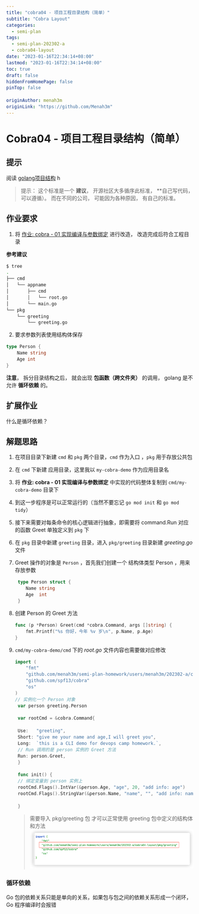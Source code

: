 ```yaml
---
title: "cobra04 - 项目工程目录结构（简单）"
subtitle: "Cobra Layout"
categories:
  - semi-plan 
tags:
  - semi-plan-202302-a
  - cobra04-layout
date: "2023-01-16T22:34:14+08:00"
lastmod: "2023-01-16T22:34:14+08:00"
toc: true
draft: false
hiddenFromHomePage: false
pinTop: false

originAuthor: menah3m
originLink: "https://github.com/Menah3m"
---
```




# Cobra04 - 项目工程目录结构（简单）

## 提示

阅读 [golang项目结构](https://github.com/golang-standards/project-layout) 
h
> 提示： 这个标准是一个 **建议**， 开源社区大多循序此标准， **自己写代码， 可以遵循）。 而在不同的公司， 可能因为各种原因， 有自己的标准。 

## 作业要求

1. 将 [作业: cobra - 01 实现编译与参数绑定](https://www.devopscamp.cc/semi-plan-202301-2/posts/homework/cobra01/) 进行改造， 改造完成后符合工程目录

**参考建议**

```bash
$ tree
.
├── cmd
│   └── appname
│       ├── cmd
│       │   └── root.go
│       └── main.go
└── pkg
    └── greeting
        └── greeting.go
```

2. 要求参数列表使用结构体保存

```go
type Person {
    Name string
    Age int
}
```

**注意**， 拆分目录结构之后， 就会出现 **包函数（跨文件夹）** 的调用， golang 是不允许 **循环依赖** 的。

## 扩展作业

什么是循环依赖？


## 解题思路

1. 在项目目录下新建 `cmd` 和 `pkg` 两个目录，`cmd` 作为入口 ，`pkg` 用于存放公共包
2. 在 `cmd` 下新建 应用目录，这里我以 `my-cobra-demo` 作为应用目录名
3. 将 **作业: cobra - 01 实现编译与参数绑定** 中实现的代码整体复制到 `cmd/my-cobra-demo` 目录下
4. 到这一步程序是可以正常运行的（当然不要忘记 `go mod init` 和 `go mod tidy`）
5. 接下来需要对每条命令的核心逻辑进行抽象，即需要将 command.Run 对应的函数 Greet 单独定义到 `pkg` 下
6. 在 `pkg` 目录中新建 `greeting` 目录，进入 `pkg/greeting` 目录新建 *greeting.go* 文件 
7. Greet 操作的对象是 `Person` ，首先我们创建一个 结构体类型 Person ，用来存放参数
   ```go
    type Person struct {
       Name string
       Age  int
    }
    ```
8. 创建 Person 的 Greet 方法
    ```go
    func (p *Person) Greet(cmd *cobra.Command, args []string) {
        fmt.Printf("%s 你好，今年 %v 岁\n", p.Name, p.Age)
    }
   ```
9. `cmd/my-cobra-demo/cmd` 下的 *root.go* 文件内容也需要做对应修改

      ```go
      import (
          "fmt"
          "github.com/menah3m/semi-plan-homework/users/menah3m/202302-a/cobra04-layout/pkg/greeting"
          "github.com/spf13/cobra"
          "os"
      )
      // 实例化一个 Person 对象
       var person greeting.Person

       var rootCmd = &cobra.Command{
    
       Use:   "greeting",
       Short: "give me your name and age,I will greet you",
       Long:  `this is a CLI demo for devops camp homework.`,
       // Run 调用的是 person 实例的 Greet 方法
       Run: person.Greet,
       }

       func init() {
       // 绑定变量到 person 实例上
       rootCmd.Flags().IntVar(&person.Age, "age", 20, "add info: age")
       rootCmd.Flags().StringVar(&person.Name, "name", "", "add info: name")
    
       }
      ```
      > 需要导入 pkg/greeting 包 才可以正常使用 greeting 包中定义的结构体和方法
   >![img.png](images/img.png)

### 循环依赖
Go 包的依赖关系只能是单向的关系，如果包与包之间的依赖关系形成一个闭环，Go 程序编译时会报错
